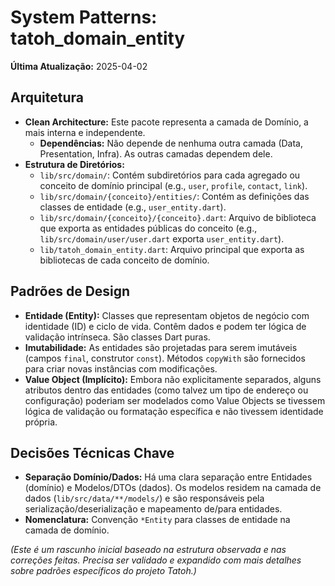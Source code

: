 # System Patterns: tatoh_domain_entity

**Última Atualização:** 2025-04-02

## Arquitetura

*   **Clean Architecture:** Este pacote representa a camada de Domínio, a mais interna e independente.
    *   **Dependências:** Não depende de nenhuma outra camada (Data, Presentation, Infra). As outras camadas dependem dele.
*   **Estrutura de Diretórios:**
    *   `lib/src/domain/`: Contém subdiretórios para cada agregado ou conceito de domínio principal (e.g., `user`, `profile`, `contact`, `link`).
    *   `lib/src/domain/{conceito}/entities/`: Contém as definições das classes de entidade (e.g., `user_entity.dart`).
    *   `lib/src/domain/{conceito}/{conceito}.dart`: Arquivo de biblioteca que exporta as entidades públicas do conceito (e.g., `lib/src/domain/user/user.dart` exporta `user_entity.dart`).
    *   `lib/tatoh_domain_entity.dart`: Arquivo principal que exporta as bibliotecas de cada conceito de domínio.

## Padrões de Design

*   **Entidade (Entity):** Classes que representam objetos de negócio com identidade (ID) e ciclo de vida. Contêm dados e podem ter lógica de validação intrínseca. São classes Dart puras.
*   **Imutabilidade:** As entidades são projetadas para serem imutáveis (campos `final`, construtor `const`). Métodos `copyWith` são fornecidos para criar novas instâncias com modificações.
*   **Value Object (Implícito):** Embora não explicitamente separados, alguns atributos dentro das entidades (como talvez um tipo de endereço ou configuração) poderiam ser modelados como Value Objects se tivessem lógica de validação ou formatação específica e não tivessem identidade própria.

## Decisões Técnicas Chave

*   **Separação Domínio/Dados:** Há uma clara separação entre Entidades (domínio) e Modelos/DTOs (dados). Os modelos residem na camada de dados (`lib/src/data/**/models/`) e são responsáveis pela serialização/deserialização e mapeamento de/para entidades.
*   **Nomenclatura:** Convenção `*Entity` para classes de entidade na camada de domínio.

*(Este é um rascunho inicial baseado na estrutura observada e nas correções feitas. Precisa ser validado e expandido com mais detalhes sobre padrões específicos do projeto Tatoh.)*
